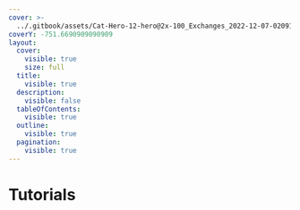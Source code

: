 ```yaml
---
cover: >-
  ../.gitbook/assets/Cat-Hero-12-hero@2x-100_Exchanges_2022-12-07-020913_ugkr.webp
coverY: -751.6690909090909
layout:
  cover:
    visible: true
    size: full
  title:
    visible: true
  description:
    visible: false
  tableOfContents:
    visible: true
  outline:
    visible: true
  pagination:
    visible: true
---
```


# Tutorials

